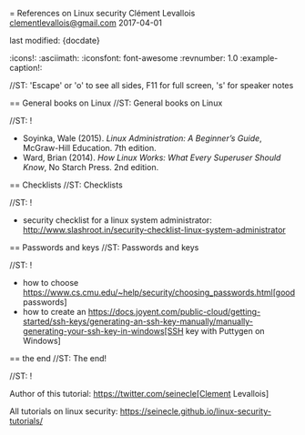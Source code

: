= References on Linux security
Clément Levallois <clementlevallois@gmail.com>
2017-04-01

last modified: {docdate}

:icons!:
:asciimath:
:iconsfont:   font-awesome
:revnumber: 1.0
:example-caption!:

//ST: 'Escape' or 'o' to see all sides, F11 for full screen, 's' for speaker notes

== General books on Linux
//ST: General books on Linux

//ST: !

- Soyinka, Wale (2015). _Linux Administration: A Beginner’s Guide_, McGraw-Hill Education. 7th edition.
-  Ward, Brian (2014). _How Linux Works: What Every Superuser Should Know_, No Starch Press. 2nd edition.

== Checklists
//ST: Checklists

//ST: !
- security checklist for a linux system administrator: http://www.slashroot.in/security-checklist-linux-system-administrator

== Passwords and keys
//ST: Passwords and keys

//ST: !
- how to choose https://www.cs.cmu.edu/~help/security/choosing_passwords.html[good passwords]
- how to create an https://docs.joyent.com/public-cloud/getting-started/ssh-keys/generating-an-ssh-key-manually/manually-generating-your-ssh-key-in-windows[SSH key with Puttygen on Windows]

== the end
//ST: The end!

//ST: !

Author of this tutorial: https://twitter.com/seinecle[Clement Levallois]

All tutorials on linux security: https://seinecle.github.io/linux-security-tutorials/
